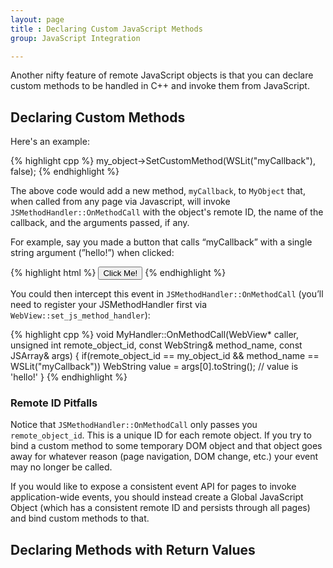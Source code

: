 ```yaml
---
layout: page
title : Declaring Custom JavaScript Methods
group: JavaScript Integration

---
```


Another nifty feature of remote JavaScript objects is that you can declare custom methods to be handled in C++ and invoke them from JavaScript. 

## Declaring Custom Methods

Here's an example:

{% highlight cpp %}
my_object->SetCustomMethod(WSLit("myCallback"), false);
{% endhighlight %}

The above code would add a new method, `myCallback`, to `MyObject` that, when called from any page via Javascript, will invoke `JSMethodHandler::OnMethodCall` with the object's remote ID, the name of the callback, and the arguments passed, if any.

For example, say you made a button that calls “myCallback” with a single string argument (”hello!”) when clicked:

{% highlight html %}
<input type="button" value="Click Me!"
       onclick="MyObject.myCallback('hello!')" />
{% endhighlight %}
		
You could then intercept this event in `JSMethodHandler::OnMethodCall` (you’ll need to register your JSMethodHandler first via `WebView::set_js_method_handler`):

{% highlight cpp %}
void MyHandler::OnMethodCall(WebView* caller,
                             unsigned int remote_object_id, 
                             const WebString& method_name,
                             const JSArray& args) {
  if(remote_object_id == my_object_id &&
     method_name == WSLit("myCallback"))
       WebString value = args[0].toString(); // value is 'hello!'
}
{% endhighlight %}

### Remote ID Pitfalls

Notice that `JSMethodHandler::OnMethodCall` only passes you `remote_object_id`. This is a unique ID for each remote object. If you try to bind a custom method to some temporary DOM object and that object goes away for whatever reason (page navigation, DOM change, etc.) your event may no longer be called.

If you would like to expose a consistent event API for pages to invoke application-wide events, you should instead create a Global JavaScript Object (which has a consistent remote ID and persists through all pages) and bind custom methods to that.
	
## Declaring Methods with Return Values